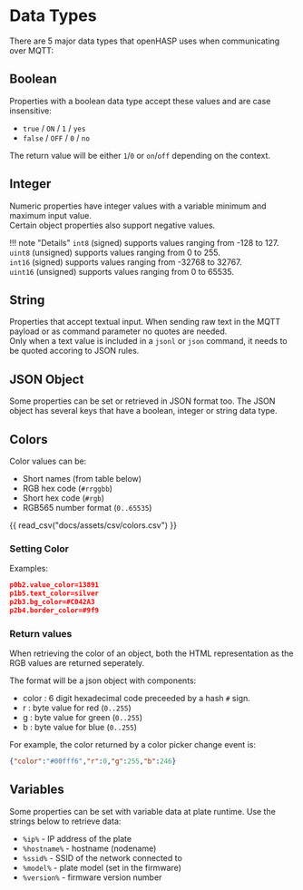 # Data Types

There are 5 major data types that openHASP uses when communicating over MQTT:

## Boolean
Properties with a boolean data type accept these values and are case insensitive:

- `true` / `ON` / `1` / `yes`
- `false` / `OFF` / `0` / `no`

The return value will be either `1`/`0` or `on`/`off` depending on the context.

## Integer
Numeric properties have integer values with a variable minimum and maximum input value.     
Certain object properties also support negative values.

!!! note "Details"
    `int8` (signed) supports values ranging from -128 to 127.    
    `uint8` (unsigned) supports values ranging from 0 to 255.    
    `int16` (signed) supports values ranging from -32768 to 32767.     
    `uint16` (unsigned) supports values ranging from 0 to 65535.


## String
Properties that accept textual input. When sending raw text in the MQTT payload or as command parameter no quotes are needed.    
Only when a text value is included in a `jsonl` or `json` command, it needs to be quoted accoring to JSON rules.

## JSON Object
Some properties can be set or retrieved in JSON format too. The JSON object has several keys that have a boolean, integer or string data type.

## Colors
Color values can be:

- Short names (from table below)
- RGB hex code (`#rrggbb`)
- Short hex code (`#rgb`)
- RGB565 number format (`0..65535`)

{{ read_csv("docs/assets/csv/colors.csv") }}

### Setting Color

Examples:
```json
p0b2.value_color=13891
p1b5.text_color=silver
p2b3.bg_color=#C042A3
p2b4.border_color=#9f9
```

### Return values

When retrieving the color of an object, both the HTML representation as the RGB values are returned seperately.

The format will be a json object with components:

- color : 6 digit hexadecimal code preceeded by a hash `#` sign.
- r : byte value for red (`0..255`)
- g : byte value for green (`0..255`)
- b : byte value for blue (`0..255`)

For example, the color returned by a color picker change event is:
```json
{"color":"#00fff6","r":0,"g":255,"b":246}
```

## Variables

Some properties can be set with variable data at plate runtime. Use the strings below to retrieve data:

- `%ip%` - IP address of the plate
- `%hostname%` - hostname (nodename)
- `%ssid%` - SSID of the network connected to
- `%model%` - plate model (set in the firmware)
- `%version%` - firmware version number

